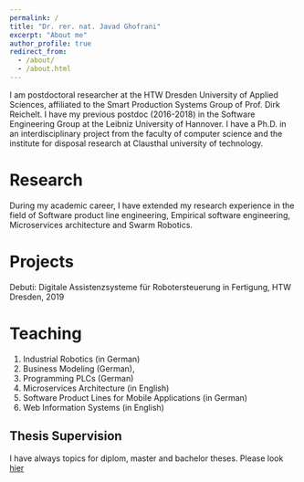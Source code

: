 ```yaml
---
permalink: /
title: "Dr. rer. nat. Javad Ghofrani"
excerpt: "About me"
author_profile: true
redirect_from: 
  - /about/
  - /about.html
---
```



I am postdoctoral researcher at the HTW Dresden University of Applied Sciences, affiliated to the Smart Production Systems Group of Prof. Dirk Reichelt. I have my previous postdoc (2016-2018) in the Software Engineering Group at the Leibniz University of Hannover. I have a Ph.D. in an interdisciplinary project from the faculty of computer science and the institute for disposal research at Clausthal university of technology.

Research 
======
During my academic career, I have extended my research experience in the field of Software product line engineering, Empirical software engineering, Microservices architecture and Swarm Robotics. 

Projects
======
 Debuti: Digitale Assistenzsysteme für Robotersteuerung in Fertigung, HTW Dresden, 2019

Teaching
======
1. Industrial Robotics (in German)
2. Business Modeling (German),
3. Programming PLCs (German)
4. Microservices Architecture (in English)
5. Software Product Lines for Mobile Applications (in German) 
6. Web Information Systems (in English)

Thesis Supervision
------
I have always topics for diplom, master and bachelor theses. Please look [hier](https://www.htw-dresden.de/de/fakultaet-informatikmathematik/forschung/arbeitsgruppen/smart-production-systems/ausschreibungen.html) 


